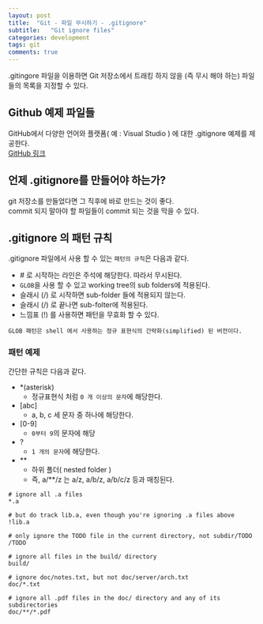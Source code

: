 ```yaml
---
layout: post
title:  "Git - 파일 무시하기 - .gitignore"
subtitle:   "Git ignore files"
categories: development
tags: git
comments: true
---
```


.gitingore 파일을 이용하면 Git 저장소에서 트래킹 하지 않을 (즉 무시 해야 하는) 파일들의 목록을 지정할 수 있다.

## Github 예제 파일들
GitHub에서 다양한 언어와 플랫폼( 예 : Visual Studio ) 에 대한 .gitignore 예제를 제공한다.  
[GitHub 링크](https://github.com/github/gitignore)

## 언제 .gitignore를 만들어야 하는가?
git 저장소를 만들었다면 그 직후에 바로 만드는 것이 좋다.  
commit 되지 말아야 할 파일들이 commit 되는 것을 막을 수 있다.


## .gitignore 의 패턴 규칙

.gitignore 파일에서 사용 할 수 있는 `패턴의 규칙`은 다음과 같다.
* \# 로 시작하는 라인은 주석에 해당한다. 따라서 무시된다.
* `GLOB`을 사용 할 수 있고 working tree의 sub folders에 적용된다.
* 슬래시 (/) 로 시작하면 sub-folder 들에 적용되지 않는다.
* 슬래시 (/) 로 끝나면 sub-folter에 적용된다.
* 느낌표 (!) 를 사용하면 패턴을 무효화 할 수 있다.

```
GLOB 패턴은 shell 에서 사용하는 정규 표현식의 간략화(simplified) 된 버전이다.
```

### 패턴 예제

간단한 규칙은 다음과 같다.
* \*(asterisk) 
  * 정규표현식 처럼 `0 개 이상의 문자`에 해당한다.
* [abc]
  * a, b, c 세 문자 중 하나에 해당한다.
* [0-9]
  * `0부터 9`의 문자에 해당
* ?
  *  `1 개의 문자`에 해당한다.
* \**
  *  하위 폴더( nested folder )
  *  즉, a/\*\*/z 는 a/z, a/b/z, a/b/c/z 등과 매칭된다.

```
# ignore all .a files
*.a

# but do track lib.a, even though you're ignoring .a files above
!lib.a

# only ignore the TODO file in the current directory, not subdir/TODO
/TODO

# ignore all files in the build/ directory
build/

# ignore doc/notes.txt, but not doc/server/arch.txt
doc/*.txt

# ignore all .pdf files in the doc/ directory and any of its subdirectories
doc/**/*.pdf
```


